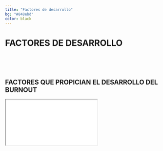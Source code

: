 ```yaml
---
title: "Factores de desarrollo"
bg: "#848ebd"
color: black
---
```


# FACTORES DE DESARROLLO

<br>
<br>
<br>

## FACTORES QUE PROPICIAN EL DESARROLLO DEL BURNOUT

<div class="icontain">
  <iframe src="//www.youtube.com/embed/XBl8Gsb7r5Y" allowfullscreen></iframe>
</div>
